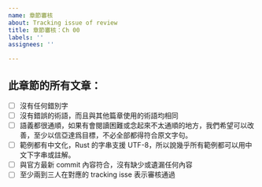 ```yaml
---
name: 章節審核
about: Tracking issue of review
title: 章節審核：Ch 00
labels: ''
assignees: ''

---
```


## 此章節的所有文章：

- [ ] 沒有任何錯別字
- [ ] 沒有錯誤的術語，而且與其他篇章使用的術語均相同
- [ ] 語義都很通順，如果有會閱讀困難或念起來不太通順的地方，我們希望可以改善，至少以信亞達爲目標，不必全部都得符合原文字句。
- [ ] 範例都有中文化，Rust 的字串支援 UTF-8，所以說幾乎所有範例都可以用中文下字串或註解。
- [ ] 與官方最新 commit 內容符合，沒有缺少或遺漏任何內容
- [ ] 至少兩到三人在對應的 tracking isse 表示審核通過